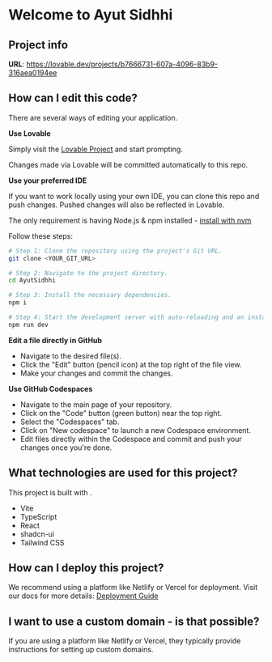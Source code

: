 # Welcome to Ayut Sidhhi

## Project info

**URL**: https://lovable.dev/projects/b7666731-607a-4096-83b9-316aea0194ee

## How can I edit this code?

There are several ways of editing your application.

**Use Lovable**

Simply visit the [Lovable Project](https://lovable.dev/projects/b7666731-607a-4096-83b9-316aea0194ee) and start prompting.

Changes made via Lovable will be committed automatically to this repo.

**Use your preferred IDE**

If you want to work locally using your own IDE, you can clone this repo and push changes. Pushed changes will also be reflected in Lovable.

The only requirement is having Node.js & npm installed - [install with nvm](https://github.com/nvm-sh/nvm#installing-and-updating)

Follow these steps:

```sh
# Step 1: Clone the repository using the project's Git URL.
git clone <YOUR_GIT_URL>

# Step 2: Navigate to the project directory.
cd AyutSidhhi

# Step 3: Install the necessary dependencies.
npm i

# Step 4: Start the development server with auto-reloading and an instant preview.
npm run dev
```

**Edit a file directly in GitHub**

- Navigate to the desired file(s).
- Click the "Edit" button (pencil icon) at the top right of the file view.
- Make your changes and commit the changes.

**Use GitHub Codespaces**

- Navigate to the main page of your repository.
- Click on the "Code" button (green button) near the top right.
- Select the "Codespaces" tab.
- Click on "New codespace" to launch a new Codespace environment.
- Edit files directly within the Codespace and commit and push your changes once you're done.

## What technologies are used for this project?

This project is built with .

- Vite
- TypeScript
- React
- shadcn-ui
- Tailwind CSS

## How can I deploy this project?

We recommend using a platform like Netlify or Vercel for deployment. Visit our docs for more details: [Deployment Guide](<link-to-your-deployment-guide-or-remove-this-line>)

## I want to use a custom domain - is that possible?

If you are using a platform like Netlify or Vercel, they typically provide instructions for setting up custom domains.

